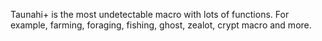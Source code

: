 Taunahi+ is the most undetectable macro with lots of functions. For example, farming, foraging, fishing, ghost, zealot, crypt macro and more.
